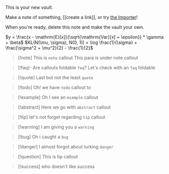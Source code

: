 This is your new *vault*.

Make a note of something, [[create a link]], or try [the Importer](https://help.obsidian.md/Plugins/Importer)!

When you're ready, delete this note and make the vault your own.

$y = \frac{x - \mathrm{E}[x]}{\sqrt{\mathrm{Var}[x] + \epsilon}} * \gamma + \beta$
$KL(N(\mu, \sigma), N(0, 1)) = \log \frac{1}{\sigma} + \frac{\sigma^2 + \mu^2}{2} - \frac{1}{2}$

>[!note] This is `note` callout
>This para is under note callout

> [!faq]- Are callouts foldable `faq`?
> Let's check with an `faq` foldable

>[!quote] Last but not the least `quote`

>[!todo] Oh! we have `todo` callout to

>[!example] Oh I see an `example` callout

>[!abstract] Here we go with `abstract` callout

>[!tip] let's not forget regarding `tip` callout

>[!warning] I am giving you a `warning`

>[!bug] Oh i caught a `bug`

>[!danger] I almost forgot about lurking `danger`

>[!question] This is tip callout

>[!success] who doesn't like success



